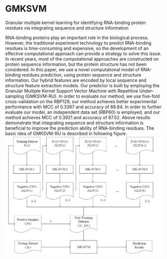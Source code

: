# GMKSVM
Granular multiple kernel learning for identifying RNA-binding protein residues via integrating sequence and structure information

RNA-binding proteins play an important role in the biological process. However, the traditional experiment technology to predict RNA-binding residues is time-consuming and expensive, so the development of an effective computational approach can provide a strategy to solve this issue. In recent years, most of the computational approaches are constructed on protein sequence information, but the protein structure has not been considered. In this paper, we use a novel computational model of RNA-binding residues prediction, using protein sequence and structure information. Our hybrid features are encoded by local sequence and structure feature extraction models. Our predictor is built by employing the Granular Multiple Kernel Support Vector Machine with Repetitive Under-sampling (GMKSVM-RU). In order to evaluate our method, we use five-fold cross-validation on the RBP129, our method achieves better experimental performance with MCC of 0.3367 and accuracy of 88.84. In order to further evaluate our model, an independent data set (RBP60) is employed, and our method achieves MCC of 0.3921 and accuracy of 87.52. Above results demonstrate that integrating sequence and structure information is beneficial to improve the prediction ability of RNA-binding residues.
The basic idea of GMKSVM-RU is described in following figure.
![Image text](https://github.com/guofei-tju/GMKSVM/blob/master/GMKSVM.jpg)
